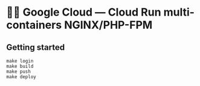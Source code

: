 # 🏃‍♂️ Google Cloud — Cloud Run multi-containers NGINX/PHP-FPM

## Getting started

    make login
    make build
    make push
    make deploy
